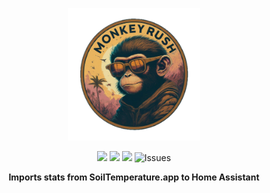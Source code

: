 <p align="center">
<picture>
  <source media="(prefers-color-scheme: dark)" srcset="./logos/MonkeyRush.png">
  <img alt="Monkey Rush Logo" src="./logos/MonkeyRush.png" width="212">
</picture>
</p>
<p align=center>
<img src=https://img.shields.io/badge/HACS-Default-orange.svg>
<img src="https://img.shields.io/maintenance/yes/2025.svg">
<img src=https://img.shields.io/badge/version-1.0.0-blue>
<img alt="Issues" src="https://img.shields.io/github/issues/slflowfoon/ha-soil-temperature?color=0088ff">
    <p align=center style="font-weight:bold">
      Imports stats from SoilTemperature.app to Home Assistant
    </p>
</p>
